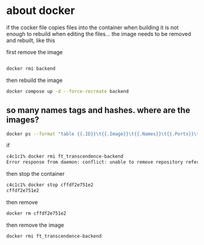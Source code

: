 # about docker

if the cocker file copies files into the container when building it is not enough to rebuild when editing the files... the image needs to be removed and rebuilt, like this

first remove the image
```bash

docker rmi backend
```

then rebuild the image

```bash
docker compose up -d --force-recreate backend
```

## so many names tags and hashes. where are the images?

```bash
docker ps --format "table {{.ID}}\t{{.Image}}\t{{.Names}}\t{{.Ports}}\t{{.Status}}"
```

if 
```bash
c4c1c1% docker rmi ft_transcendence-backend 
Error response from daemon: conflict: unable to remove repository reference "ft_transcendence-backend" (must force) - container cffdf2e751e2 is using its referenced image d38d16faef2a
```

then stop the container
```bash
c4c1c1% docker stop cffdf2e751e2
cffdf2e751e2
```

then remove
```bash
docker rm cffdf2e751e2
```
then remove the image
```bash
docker rmi ft_transcendence-backend
```
